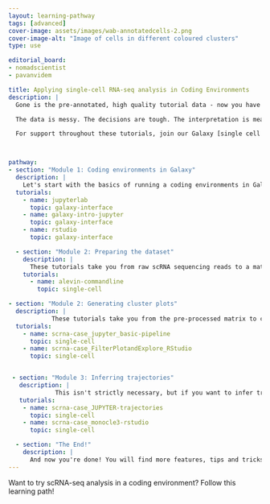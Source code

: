 ```yaml
---
layout: learning-pathway
tags: [advanced]
cover-image: assets/images/wab-annotatedcells-2.png
cover-image-alt: "Image of cells in different coloured clusters"
type: use

editorial_board:
- nomadscientist
- pavanvidem

title: Applying single-cell RNA-seq analysis in Coding Environments
description: |
  Gone is the pre-annotated, high quality tutorial data - now you have real, messy data to deal with. You have decisions to make and parameters to decide. This learning pathway challenges you to replicate a published analysis as if this were your own dataset. You will perform this analysis in coding environments hosted on Galaxy, instead of Galaxy's button-based tool interface.

  The data is messy. The decisions are tough. The interpretation is meaningful. Come here to advance your single cell skills! Note that you get two options: performing the analysis predominantly in R or in Python.

  For support throughout these tutorials, join our Galaxy [single cell chat group on Matrix](https://matrix.to/#/#Galaxy-Training-Network_galaxy-single-cell:gitter.im) to ask questions!



pathway:
- section: "Module 1: Coding environments in Galaxy"
  description: |
    Let's start with the basics of running a coding environments in Galaxy.
  tutorials:
    - name: jupyterlab
      topic: galaxy-interface
    - name: galaxy-intro-jupyter
      topic: galaxy-interface
    - name: rstudio
      topic: galaxy-interface

  - section: "Module 2: Preparing the dataset"
    description: |
      These tutorials take you from raw scRNA sequencing reads to a matrix ready for downstream analysis. Galaxy coding environments don't have the same level of computational power as the easy-to-use Galaxy tools, so in practice, dataset preparation is usually performed in the Galaxy user interface to process the dataset into something smaller, which can then be analysed in the coding environment. Nevertheless, the whole process can be performed in a coding environment.
    tutorials:
      - name: alevin-commandline
        topic: single-cell

- section: "Module 2: Generating cluster plots"
  description: |
            These tutorials take you from the pre-processed matrix to cluster plots and gene expression values. You can pick whether to follow the Python (Scanpy) or R (Seurat) tutorial.
  tutorials:
    - name: scrna-case_jupyter_basic-pipeline
      topic: single-cell
    - name: scrna-case_FilterPlotandExplore_RStudio
      topic: single-cell


 - section: "Module 3: Inferring trajectories"
   description: |
             This isn't strictly necessary, but if you want to infer trajectories - pseudotime relationships between cells - you can try out these tutorials with the same dataset. Again, you can choose whether to follow the Python (Scanpy) or R (Monocle) tutorial.
   tutorials:
    - name: scrna-case_JUPYTER-trajectories
      topic: single-cell
    - name: scrna-case_monocle3-rstudio
      topic: single-cell

  - section: "The End!"
    description: |
      And now you're done! You will find more features, tips and tricks in our general [Galaxy Single-cell Training page](/training-material/topics/single-cell/index.html).
---
```


Want to try scRNA-seq analysis in a coding environment? Follow this learning path!
